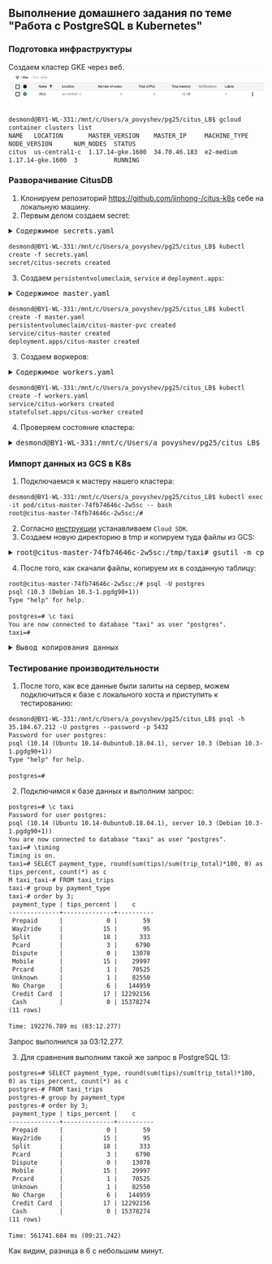 ## Выполнение домашнего задания по теме "Работа c PostgreSQL в Kubernetes"

### Подготовка инфраструктуры

Создаем кластер GKE через веб.
![ClusterCreated](https://github.com/apovyshev/PostgreSQL/blob/main/14.K8s/ClusterCreated.PNG)

```
desmond@BY1-WL-331:/mnt/c/Users/a_povyshev/pg25/citus_LB$ gcloud container clusters list
NAME   LOCATION       MASTER_VERSION    MASTER_IP     MACHINE_TYPE  NODE_VERSION      NUM_NODES  STATUS
citus  us-central1-c  1.17.14-gke.1600  34.70.46.183  e2-medium     1.17.14-gke.1600  3          RUNNING
```

### Разворачивание CitusDB

1. Клонируем репозиторий https://github.com/jinhong-/citus-k8s себе на локальную машину.
2. Первым делом создаем secret:

<pre><details><summary>Содержимое secrets.yaml</summary>
apiVersion: v1
kind: Secret
metadata:
  name: citus-secrets
type: Opaque
data:
  password: b3R1czMyMSQ=
</details></pre>

```
desmond@BY1-WL-331:/mnt/c/Users/a_povyshev/pg25/citus_LB$ kubectl create -f secrets.yaml
secret/citus-secrets created
```
3. Создаем `persistentvolumeclaim`, `service` и `deployment.apps`:

<pre><details><summary>Содержимое master.yaml</summary>

kind: PersistentVolumeClaim
apiVersion: v1
metadata:
  name: citus-master-pvc
spec:
  accessModes:
    - ReadWriteOnce
  resources:
    requests:
      storage: 30Gi
---
apiVersion: v1
kind: Service
metadata:
  name: citus-master
  labels:
    app: citus-master
spec:
  selector:
    app: citus-master
  type: LoadBalancer
  ports:
   - port: 5432
     targetPort: 5432
     protocol: TCP
---
apiVersion: apps/v1
kind: Deployment
metadata:
  name: citus-master
spec:
  selector:
    matchLabels:
      app: citus-master
  replicas: 1
  template:
    metadata:
      labels:
        app: citus-master
    spec:
      containers:
      - name: citus
        image: citusdata/citus:7.3.0
        ports:
        - containerPort: 5432
        env:
        - name: PGDATA
          value: /var/lib/postgresql/data/pgdata
        - name: PGPASSWORD
          valueFrom:
            secretKeyRef:
              name: citus-secrets
              key: password
        - name: POSTGRES_PASSWORD
          valueFrom:
            secretKeyRef:
              name: citus-secrets
              key: password
        volumeMounts:
        - name: storage
          mountPath: /var/lib/postgresql/data
        livenessProbe:
          exec:
            command:
            - ./pg_healthcheck
          initialDelaySeconds: 60
      volumes:
        - name: storage
          persistentVolumeClaim:
            claimName: citus-master-pvc
</details></pre>

```
desmond@BY1-WL-331:/mnt/c/Users/a_povyshev/pg25/citus_LB$ kubectl create -f master.yaml
persistentvolumeclaim/citus-master-pvc created
service/citus-master created
deployment.apps/citus-master created
```
3. Создаем воркеров:

<pre><details><summary>Содержимое workers.yaml</summary>
apiVersion: v1
kind: Service
metadata:
  name: citus-workers
  labels:
    app: citus-workers
spec:
  selector:
    app: citus-workers
  clusterIP: None
  ports:
  - port: 5432
---
apiVersion: apps/v1
kind: StatefulSet
metadata:
  name: citus-worker
spec:
  selector:
    matchLabels:
      app: citus-workers
  serviceName: citus-workers
  replicas: 5
  template:
    metadata:
      labels:
        app: citus-workers
    spec:
      containers:
      - name: citus-worker
        image: citusdata/citus:7.3.0
        lifecycle:
          postStart:
            exec:
              command: 
              - /bin/sh
              - -c
              - if [ ${POD_IP} ]; then psql --host=citus-master --username=postgres --command="SELECT * from master_add_node('${HOSTNAME}.citus-workers', 5432);" ; fi
        ports:
        - containerPort: 5432
        env:
        - name: POD_IP
          valueFrom:
            fieldRef:
              fieldPath: status.podIP
        - name: PGPASSWORD
          valueFrom:
            secretKeyRef:
              name: citus-secrets
              key: password
        - name: POSTGRES_PASSWORD
          valueFrom:
            secretKeyRef:
              name: citus-secrets
              key: password
        - name: PGDATA
          value: /var/lib/postgresql/data/pgdata
        volumeMounts:
        - name: storage
          mountPath: /var/lib/postgresql/data
        livenessProbe:
          exec:
            command:
            - ./pg_healthcheck
          initialDelaySeconds: 60
  volumeClaimTemplates:
  - metadata:
      name: storage
    spec:
      accessModes: [ "ReadWriteOnce" ]
      resources:
        requests:
          storage: 10Gi
</details></pre>

```
desmond@BY1-WL-331:/mnt/c/Users/a_povyshev/pg25/citus_LB$ kubectl create -f workers.yaml
service/citus-workers created
statefulset.apps/citus-worker created
```

4. Проверяем состояние кластера:

<pre><details><summary>desmond@BY1-WL-331:/mnt/c/Users/a_povyshev/pg25/citus_LB$ kubectl get all</summary>
NAME                                READY   STATUS    RESTARTS   AGE
pod/citus-master-74fb74646c-2w5sc   1/1     Running   0          79m
pod/citus-worker-0                  1/1     Running   0          78m
pod/citus-worker-1                  1/1     Running   0          78m
pod/citus-worker-2                  1/1     Running   0          77m
pod/citus-worker-3                  1/1     Running   0          77m
pod/citus-worker-4                  1/1     Running   0          77m

NAME                    TYPE           CLUSTER-IP   EXTERNAL-IP     PORT(S)          AGE
service/citus-master    LoadBalancer   10.80.9.22   35.184.67.212   5432:30974/TCP   79m
service/citus-workers   ClusterIP      None         <none>          5432/TCP         78m
service/kubernetes      ClusterIP      10.80.0.1    <none>          443/TCP          85m

NAME                           READY   UP-TO-DATE   AVAILABLE   AGE
deployment.apps/citus-master   1/1     1            1           79m

NAME                                      DESIRED   CURRENT   READY   AGE
replicaset.apps/citus-master-74fb74646c   1         1         1       79m

NAME                            READY   AGE
statefulset.apps/citus-worker   5/5     78m
</details></pre>

### Импорт данных из GCS в K8s

1. Подключаемся к мастеру нашего кластера:

```
desmond@BY1-WL-331:/mnt/c/Users/a_povyshev/pg25/citus_LB$ kubectl exec -it pod/citus-master-74fb74646c-2w5sc -- bash
root@citus-master-74fb74646c-2w5sc:/#
```
2. Согласно [инструкции](https://cloud.google.com/sdk/docs/quickstart#deb) устанавливаем `Cloud SDK`.
3. Создаем новую директорию в tmp и копируем туда файлы из GCS:
<pre><details><summary>root@citus-master-74fb74646c-2w5sc:/tmp/taxi# gsutil -m cp \</summary>
>    "gs://taxi20210211/taxi_trips000000000000.csv" \
>    "gs://taxi20210211/taxi_trips000000000001.csv" \
>    "gs://taxi20210211/taxi_trips000000000002.csv" \
>    "gs://taxi20210211/taxi_trips000000000003.csv" \
>    "gs://taxi20210211/taxi_trips000000000004.csv" \
>    "gs://taxi20210211/taxi_trips000000000005.csv" \
>    "gs://taxi20210211/taxi_trips000000000006.csv" \
>    "gs://taxi20210211/taxi_trips000000000007.csv" \
>    "gs://taxi20210211/taxi_trips000000000008.csv" \
>    "gs://taxi20210211/taxi_trips000000000009.csv" \
>    "gs://taxi20210211/taxi_trips000000000010.csv" \
>    "gs://taxi20210211/taxi_trips000000000011.csv" \
>    "gs://taxi20210211/taxi_trips000000000012.csv" \
>    "gs://taxi20210211/taxi_trips000000000013.csv" \
>    "gs://taxi20210211/taxi_trips000000000014.csv" \
>    "gs://taxi20210211/taxi_trips000000000015.csv" \
>    "gs://taxi20210211/taxi_trips000000000016.csv" \
>    "gs://taxi20210211/taxi_trips000000000017.csv" \
>    "gs://taxi20210211/taxi_trips000000000018.csv" \
>    "gs://taxi20210211/taxi_trips000000000019.csv" \
>    "gs://taxi20210211/taxi_trips000000000020.csv" \
>    "gs://taxi20210211/taxi_trips000000000021.csv" \
>    "gs://taxi20210211/taxi_trips000000000022.csv" \
>    "gs://taxi20210211/taxi_trips000000000023.csv" \
>    "gs://taxi20210211/taxi_trips000000000024.csv" \
>    "gs://taxi20210211/taxi_trips000000000025.csv" \
>    "gs://taxi20210211/taxi_trips000000000026.csv" \
>    "gs://taxi20210211/taxi_trips000000000027.csv" \
>    "gs://taxi20210211/taxi_trips000000000028.csv" \
>    "gs://taxi20210211/taxi_trips000000000029.csv" \
>    "gs://taxi20210211/taxi_trips000000000030.csv" \
>    "gs://taxi20210211/taxi_trips000000000031.csv" \
>    "gs://taxi20210211/taxi_trips000000000032.csv" \
>    "gs://taxi20210211/taxi_trips000000000033.csv" \
>    "gs://taxi20210211/taxi_trips000000000034.csv" \
>    "gs://taxi20210211/taxi_trips000000000035.csv" \
>    "gs://taxi20210211/taxi_trips000000000036.csv" \
>    "gs://taxi20210211/taxi_trips000000000037.csv" \
>    "gs://taxi20210211/taxi_trips000000000038.csv" \
>    "gs://taxi20210211/taxi_trips000000000039.csv" \
>    "gs://taxi20210211/taxi_trips000000000040.csv" \
>    .
Copying gs://taxi20210211/taxi_trips000000000000.csv...
Copying gs://taxi20210211/taxi_trips000000000001.csv...
Copying gs://taxi20210211/taxi_trips000000000002.csv...
Copying gs://taxi20210211/taxi_trips000000000003.csv...
Copying gs://taxi20210211/taxi_trips000000000004.csv...
Copying gs://taxi20210211/taxi_trips000000000005.csv...
Copying gs://taxi20210211/taxi_trips000000000006.csv...
Copying gs://taxi20210211/taxi_trips000000000007.csv...
Copying gs://taxi20210211/taxi_trips000000000008.csv...
Copying gs://taxi20210211/taxi_trips000000000009.csv...
Copying gs://taxi20210211/taxi_trips000000000010.csv.../s ETA 00:02:14
Copying gs://taxi20210211/taxi_trips000000000011.csv.../s ETA 00:02:20
Copying gs://taxi20210211/taxi_trips000000000012.csv.../s ETA 00:02:21
Copying gs://taxi20210211/taxi_trips000000000013.csv.../s ETA 00:02:23
Copying gs://taxi20210211/taxi_trips000000000014.csv.../s ETA 00:02:31
Copying gs://taxi20210211/taxi_trips000000000015.csv.../s ETA 00:08:27
Copying gs://taxi20210211/taxi_trips000000000016.csv.../s ETA 00:08:28
Copying gs://taxi20210211/taxi_trips000000000017.csv.../s ETA 00:08:24
Copying gs://taxi20210211/taxi_trips000000000018.csv.../s ETA 00:08:02
Copying gs://taxi20210211/taxi_trips000000000019.csv...B/s ETA 00:07:09
Copying gs://taxi20210211/taxi_trips000000000020.csv...B/s ETA 00:04:37
Copying gs://taxi20210211/taxi_trips000000000021.csv...B/s ETA 00:04:41
Copying gs://taxi20210211/taxi_trips000000000022.csv...B/s ETA 00:04:36
Copying gs://taxi20210211/taxi_trips000000000023.csv...B/s ETA 00:04:44
Copying gs://taxi20210211/taxi_trips000000000024.csv...B/s ETA 00:04:25
Copying gs://taxi20210211/taxi_trips000000000025.csv...B/s ETA 00:03:39
Copying gs://taxi20210211/taxi_trips000000000026.csv...B/s ETA 00:03:43
Copying gs://taxi20210211/taxi_trips000000000027.csv...B/s ETA 00:03:42
Copying gs://taxi20210211/taxi_trips000000000028.csv...B/s ETA 00:03:41
Copying gs://taxi20210211/taxi_trips000000000029.csv...B/s ETA 00:03:39
Copying gs://taxi20210211/taxi_trips000000000030.csv...B/s ETA 00:02:50
Copying gs://taxi20210211/taxi_trips000000000031.csv...B/s ETA 00:02:50
Copying gs://taxi20210211/taxi_trips000000000032.csv...B/s ETA 00:02:50
Copying gs://taxi20210211/taxi_trips000000000033.csv...B/s ETA 00:02:45
Copying gs://taxi20210211/taxi_trips000000000034.csv...B/s ETA 00:02:48
Copying gs://taxi20210211/taxi_trips000000000035.csv...B/s ETA 00:01:58
Copying gs://taxi20210211/taxi_trips000000000036.csv...B/s ETA 00:01:58
Copying gs://taxi20210211/taxi_trips000000000037.csv...B/s ETA 00:01:58
Copying gs://taxi20210211/taxi_trips000000000038.csv...B/s ETA 00:01:53
Copying gs://taxi20210211/taxi_trips000000000039.csv...B/s ETA 00:01:52
Copying gs://taxi20210211/taxi_trips000000000040.csv...B/s ETA 00:01:06
- [41/41 files][ 10.2 GiB/ 10.2 GiB] 100% Done  27.0 MiB/s ETA 00:00:00
Operation completed over 41 objects/10.2 GiB. 
</details></pre>

4. После того, как скачали файлы, копируем их в созданную таблицу:
```
root@citus-master-74fb74646c-2w5sc:/# psql -U postgres
psql (10.3 (Debian 10.3-1.pgdg90+1))
Type "help" for help.

postgres=# \c taxi
You are now connected to database "taxi" as user "postgres".
taxi=#
```
<pre><details><summary>Вывод копирования данных</summary>
taxi=# create table taxi_trips (
unique_key text,
taxi_id text,
trip_start_timestamp TIMESTAMP,
trip_end_timestamp TIMESTAMP,
trip_seconds bigint,
trip_miles numeric,
pickup_census_tract bigint,
dropoff_census_tract bigint,
pickup_community_area bigint,
dropoff_community_area bigint,
fare numeric,
tips numeric,
tolls numeric,
extras numeric,
trip_total numeric,
payment_type text,
company text,
pickup_latitude numeric,
pickup_longitude numeric,
pickup_location text,
dropoff_latitude numeric,
dropoff_longitude numeric,
dropoff_location text
);
CREATE TABLE
taxi=# COPY taxi_trips(unique_key,
taxi_id,
trip_start_timestamp,
trip_end_timestamp,
trip_seconds,
trip_miles,
pickup_census_tract,
dropoff_census_tract,
pickup_community_area,
dropoff_community_area,
fare,
tips,
tolls,
extras,
trip_total,
payment_type,
company,
pickup_latitude,
pickup_longitude,
pickup_location,
dropoff_latitude,
dropoff_longitude,
dropoff_location)
FROM PROGRAM 'awk FNR-1 /tmp/taxi/*.csv | cat' with (format csv, delimiter ',', header);
COPY 28018816
</details></pre>

### Тестирование производительности

1. После того, как все данные были залиты на сервер, можем подключиться к базе с локального хоста и приступить к тестированию:
```
desmond@BY1-WL-331:/mnt/c/Users/a_povyshev/pg25/citus_LB$ psql -h 35.184.67.212 -U postgres --password -p 5432
Password for user postgres:
psql (10.14 (Ubuntu 10.14-0ubuntu0.18.04.1), server 10.3 (Debian 10.3-1.pgdg90+1))
Type "help" for help.

postgres=#
```
2. Подключимся к базе данных и выполним запрос:
```
postgres=# \c taxi
Password for user postgres:
psql (10.14 (Ubuntu 10.14-0ubuntu0.18.04.1), server 10.3 (Debian 10.3-1.pgdg90+1))
You are now connected to database "taxi" as user "postgres".
taxi=# \timing
Timing is on.
taxi=# SELECT payment_type, round(sum(tips)/sum(trip_total)*100, 0) as tips_percent, count(*) as c
M taxi_taxi-# FROM taxi_trips
taxi-# group by payment_type
taxi-# order by 3;
 payment_type | tips_percent |    c
--------------+--------------+----------
 Prepaid      |            0 |       59
 Way2ride     |           15 |       95
 Split        |           18 |      333
 Pcard        |            3 |     6790
 Dispute      |            0 |    13078
 Mobile       |           15 |    29997
 Prcard       |            1 |    70525
 Unknown      |            1 |    82550
 No Charge    |            6 |   144959
 Credit Card  |           17 | 12292156
 Cash         |            0 | 15378274
(11 rows)

Time: 192276.789 ms (03:12.277)
```
Запрос выполнился за 03:12.277.

3. Для сравнения выполним такой же запрос в PostgreSQL 13:
```
postgres=# SELECT payment_type, round(sum(tips)/sum(trip_total)*100, 0) as tips_percent, count(*) as c
postgres-# FROM taxi_trips
postgres-# group by payment_type
postgres-# order by 3;
 payment_type | tips_percent |    c
--------------+--------------+----------
 Prepaid      |            0 |       59
 Way2ride     |           15 |       95
 Split        |           18 |      333
 Pcard        |            3 |     6790
 Dispute      |            0 |    13078
 Mobile       |           15 |    29997
 Prcard       |            1 |    70525
 Unknown      |            1 |    82550
 No Charge    |            6 |   144959
 Credit Card  |           17 | 12292156
 Cash         |            0 | 15378274
(11 rows)

Time: 561741.684 ms (09:21.742)
```
Как видим, разница в 6 с небольшим минут.